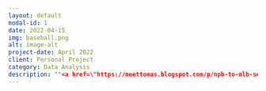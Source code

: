 ```yaml
---
layout: default
modal-id: 1
date: 2022-04-15
img: baseball.png
alt: image-alt
project-date: April 2022
client: Personal Project
category: Data Analysis
description: ""<a href=\"https://meettomas.blogspot.com/p/npb-to-mlb-seiya-suzuki.html" target=\"_blank\"><b><i>A case study on the transition from the Japanese baseball league to the Majors, and what we can expect from Seiya Suzuki.</i></b></a>"
---
```

